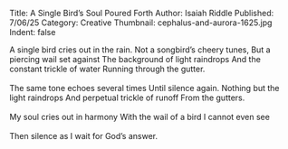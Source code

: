 Title: A Single Bird’s Soul Poured Forth
Author: Isaiah Riddle
Published: 7/06/25
Category: Creative
Thumbnail: cephalus-and-aurora-1625.jpg
Indent: false

A single bird cries out in the rain.
Not a songbird’s cheery tunes,
But a piercing wail set against
The background of light raindrops
And the constant trickle of water
Running through the gutter.
<br><br>
The same tone echoes several times
Until silence again.
Nothing but the light raindrops
And perpetual trickle of runoff
From the gutters.
<br><br>
My soul cries out in harmony
With the wail of a bird
I cannot even see
<br><br>
Then silence as I wait for
God’s answer.